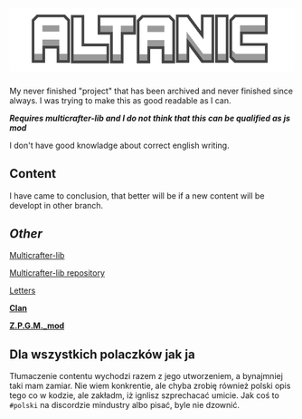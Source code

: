 # ![Altanic](sprites/github/altanic.png)

My never finished "project" that has been archived and never finished since always.
I was trying to make this as good readable as I can.

***Requires multicrafter-lib and I do not think that this can be qualified as js mod***

I don't have good knowladge about correct english writing.

## Content

I have came to conclusion, that better will be if a new content will be developt in other branch.

## *Other*

[Multicrafter-lib](https://liplum.github.io/MultiCrafterLib/)

[Multicrafter-lib repository](https://github.com/liplum/MultiCrafterLib)

[Letters](https://discord.com/channels/391020510269669376/754011833928515664/1011760437043400714)

[**Clan**](https://discord.gg/E3T9JxDuTP)

[**Z.P.G.M._mod**](https://github.com/r-omnom/Z.P.G.M._Mod)

## Dla wszystkich polaczków jak ja

Tłumaczenie contentu wychodzi razem z jego utworzeniem, a bynajmniej taki mam zamiar.
Nie wiem konkrentie, ale chyba zrobię również polski opis tego co w kodzie, ale zakładm, iż ignlisz szprechacać umicie.
Jak coś to `#polski` na discordzie mindustry albo pisać, byle nie dzownić.
